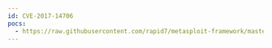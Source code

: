 ```yaml
---
id: CVE-2017-14706
pocs:
  - https://raw.githubusercontent.com/rapid7/metasploit-framework/master/modules/exploits/linux/http/denyall_waf_exec.rb
---
```

